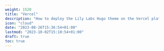 ```yaml
---
weight: 1520
title: "Vercel"
description: "How to deploy the Lily Labs Hugo theme on the Vercel platform"
icon: "cloud"
date: "2023-08-26T15:36:54+01:00"
lastmod: "2023-10-02T15:10:54+01:00"
draft: true
toc: true
---
```

